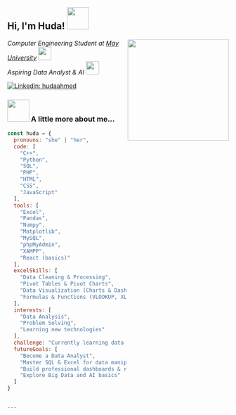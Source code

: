 <h2> Hi, I'm Huda! <img src="https://media.giphy.com/media/mGcNjsfWAjY5AEZNw6/giphy.gif" width="50"></h2>
<img align='right' src="https://media.giphy.com/media/ieyl9zmCjO4b4t6qoY/giphy.gif" width="230">

<p><em>Computer Engineering Student at <a href="https://www.asu.edu.eg/">May University</a> 
<img src="https://media.giphy.com/media/fYSnHlufseco8Fh93Z/giphy.gif" width="30"></br>
Aspiring Data Analyst & AI
<img src="https://media.giphy.com/media/WUlplcMpOCEmTGBtBW/giphy.gif" width="30"> 
</em></p>

[![Linkedin: hudaahmed](https://img.shields.io/badge/-hudaahmed-blue?style=flat-square&logo=Linkedin&logoColor=white&link=https://www.linkedin.com/)](www.linkedin.com/in/huda96320)

### <img src="https://media.giphy.com/media/VgCDAzcKvsR6OM0uWg/giphy.gif" width="50"> A little more about me...  

```javascript
const huda = {
  pronouns: "she" | "her",
  code: [
    "C++", 
    "Python", 
    "SQL", 
    "PHP", 
    "HTML", 
    "CSS", 
    "JavaScript"
  ],
  tools: [
    "Excel", 
    "Pandas", 
    "Numpy", 
    "Matplotlib", 
    "MySQL", 
    "phpMyAdmin", 
    "XAMPP", 
    "React (basics)"
  ],
  excelSkills: [
    "Data Cleaning & Processing",
    "Pivot Tables & Pivot Charts",
    "Data Visualization (Charts & Dashboards)",
    "Formulas & Functions (VLOOKUP, XLOOKUP, INDEX/MATCH, etc.)"
  ],
  interests: [
    "Data Analysis", 
    "Problem Solving", 
    "Learning new technologies"
  ],
  challenge: "Currently learning data analysis",
  futureGoals: [
    "Become a Data Analyst",
    "Master SQL & Excel for data manipulation",
    "Build professional dashboards & reports",
    "Explore Big Data and AI basics"
  ]
}


---
